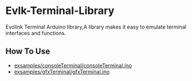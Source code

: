 # Evlk-Terminal-Library

Evolink Terminal Arduino library,A library makes it easy to emulate terminal interfaces and functions.

## How To Use

- [exsamples/consoleTerminal/consoleTerminal.ino](./exsamples/consoleTerminal/consoleTerminal.ino)
- [exsamples/gfxTerminal/gfxTerminal.ino](exsamples/gfxTerminal/gfxTerminal.ino)

